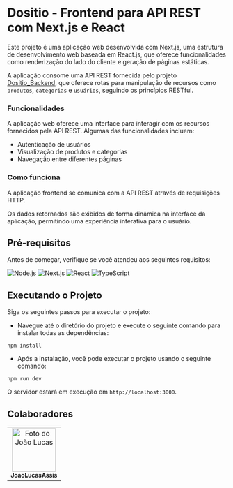 # Dositio - Frontend para API REST com Next.js e React

Este projeto é uma aplicação web desenvolvida com Next.js, uma estrutura de desenvolvimento web baseada em React.js, que oferece funcionalidades como renderização do lado do cliente e geração de páginas estáticas.

A aplicação consome uma API REST fornecida pelo projeto [Dositio_Backend](https://github.com/JoaoLucasAssis/Dositio_Backend), que oferece rotas para manipulação de recursos como `produtos`, `categorias` e `usuários`, seguindo os princípios RESTful.

### Funcionalidades

A aplicação web oferece uma interface para interagir com os recursos fornecidos pela API REST. Algumas das funcionalidades incluem:

* Autenticação de usuários
* Visualização de produtos e categorias
* Navegação entre diferentes páginas

### Como funciona

A aplicação frontend se comunica com a API REST através de requisições HTTP. 

Os dados retornados são exibidos de forma dinâmica na interface da aplicação, permitindo uma experiência interativa para o usuário.

## Pré-requisitos

Antes de começar, verifique se você atendeu aos seguintes requisitos:

![Node.js](https://img.shields.io/badge/Node.js-43853D?style=for-the-badge&logo=node.js&logoColor=white)
![Next.js](https://img.shields.io/badge/Next.js-000000?style=for-the-badge&logo=next.js&logoColor=white)
![React](https://img.shields.io/badge/React-61DAFB?style=for-the-badge&logo=react&logoColor=white)
![TypeScript](https://img.shields.io/badge/TypeScript-3178C6?style=for-the-badge&logo=typescript&logoColor=white)

## Executando o Projeto

Siga os seguintes  passos para executar o projeto:

* Navegue até o diretório do projeto e execute o seguinte comando para instalar todas as dependências:

```git
npm install
```

* Após a instalação, você pode executar o projeto usando o seguinte comando:

```node
npm run dev
```

O servidor estará em execução em `http://localhost:3000`.

## Colaboradores

<table>
  <tr>
  <!-- João Lucas -->
    <td align="center">
      <a href="https://github.com/JoaoLucasAssis">
        <img src="https://encrypted-tbn0.gstatic.com/images?q=tbn:ANd9GcQwxCRWlkfeigdbif83ap111RPNlGARl02wOF5OvW9zUA&s" width="100px;" height="100px;" alt="Foto do João Lucas"/><br>
        <sub>
          <b>JoaoLucasAssis</b>
        </sub>
      </a>
    </td>
    </td>
  </tr>
</table>